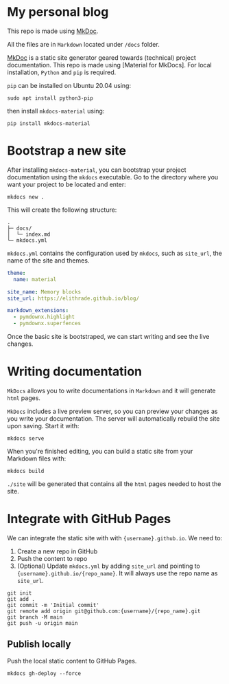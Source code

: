 # My personal blog

This repo is made using [MkDoc](https://www.mkdocs.org/user-guide/deploying-your-docs/).

All the files are in `Markdown` located under `/docs` folder.

[MkDoc](https://www.mkdocs.org/user-guide/deploying-your-docs/) is a static site generator geared towards (technical) project documentation.
This repo is made using [Material for MkDocs]. For local installation, `Python` and `pip` is required.

`pip` can be installed on Ubuntu 20.04 using:
```
sudo apt install python3-pip
```
then install `mkdocs-material` using:
```
pip install mkdocs-material
```

# Bootstrap a new site
After installing `mkdocs-material`, you can bootstrap your project documentation using the `mkdocs` executable. Go to the directory where you want your project to be located and enter:
```
mkdocs new .
```
This will create the following structure:
```
.
├─ docs/
│  └─ index.md
└─ mkdocs.yml
```

`mkdocs.yml` contains the configuration used by `mkdocs`, such as `site_url`, the name of the site and themes.
```yml
theme:
  name: material

site_name: Memory blocks
site_url: https://elithrade.github.io/blog/

markdown_extensions:
  - pymdownx.highlight
  - pymdownx.superfences
```

Once the basic site is bootstraped, we can start writing and see the live changes.

# Writing documentation
`MkDocs` allows you to write documentations in `Markdown` and it will generate `html` pages.

`MkDocs` includes a live preview server, so you can preview your changes as you write your documentation. The server will automatically rebuild the site upon saving. Start it with:
```
mkdocs serve
```
When you're finished editing, you can build a static site from your Markdown files with:
```
mkdocs build
```
`./site` will be generated that contains all the `html` pages needed to host the site.

# Integrate with GitHub Pages
We can integrate the static site with with `{username}.github.io`.
We need to:
1. Create a new repo in GitHub
2. Push the content to repo
3. (Optional) Update `mkdocs.yml` by adding `site_url` and pointing to `{username}.github.io/{repo_name}`. It will always use the repo name as `site_url`.
```
git init
git add .
git commit -m 'Initial commit'
git remote add origin git@github.com:{username}/{repo_name}.git
git branch -M main
git push -u origin main
```

## Publish locally
Push the local static content to GitHub Pages.
```
mkdocs gh-deploy --force
```